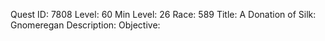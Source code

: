Quest ID: 7808
Level: 60
Min Level: 26
Race: 589
Title: A Donation of Silk: Gnomeregan
Description: 
Objective: 
